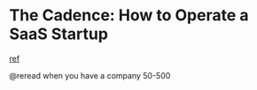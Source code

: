 # The Cadence: How to Operate a SaaS Startup
[ref](https://medium.com/craft-ventures/the-cadence-how-to-operate-a-saas-startup-436aa8099e8)

@reread when you have a company 50-500